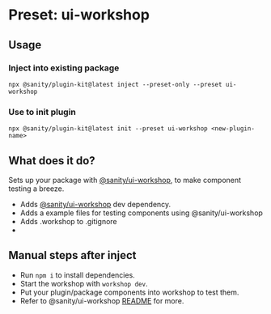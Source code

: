 # Preset: ui-workshop

## Usage

### Inject into existing package

`npx @sanity/plugin-kit@latest inject --preset-only --preset ui-workshop`

### Use to init plugin

`npx @sanity/plugin-kit@latest init --preset ui-workshop <new-plugin-name>`

## What does it do?

Sets up your package with [@sanity/ui-workshop](https://github.com/sanity-io/ui-workshop),
to make component testing a breeze.

- Adds [@sanity/ui-workshop](https://github.com/sanity-io/ui-workshop) dev dependency.
- Adds a example files for testing components using @sanity/ui-workshop
- Adds .workshop to .gitignore
-

## Manual steps after inject

- Run `npm i` to install dependencies.
- Start the workshop with `workshop dev`.
- Put your plugin/package components into workshop to test them.
- Refer to @sanity/ui-workshop [README](https://github.com/sanity-io/ui-workshop#basic-usage) for more.
